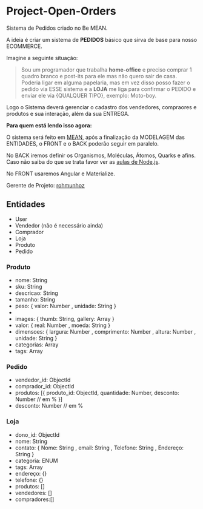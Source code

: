 # Project-Open-Orders

Sistema de Pedidos criado no Be MEAN.

A ideia é criar um sistema de **PEDIDOS** básico que sirva de base para nosso ECOMMERCE.

Imagine a seguinte situação:

> Sou um programador que trabalha **home-office** e preciso comprar 1 quadro branco e post-its para ele mas não quero sair de casa. Poderia ligar em alguma papelaria, mas em vez disso posso fazer o pedido via ESSE sistema e a **LOJA** me liga para confirmar o PEDIDO e enviar ele via {QUALQUER TIPO}, exemplo: Moto-boy.

Logo o Sistema deverá gerenciar o cadastro dos vendedores, compraores e produtos e sua interação, além da sua ENTREGA.


**Para quem está lendo isso agora:**

O sistema será feito em [MEAN](http://webschool.io/bemean), após a finalização da MODELAGEM das ENTIDADES, o FRONT e o BACK poderão seguir em paralelo.

No BACK iremos definir os Organismos, Moléculas, Átomos, Quarks e afins. Caso não saiba do que se trata favor ver as [aulas de Node.js](https://www.youtube.com/playlist?list=PL77JVjKTJT2hP_lxL88oDo2rJvOskpGfJ).

No FRONT usaremos Angular e Materialize.

Gerente de Projeto: [rohmunhoz](https://github.com/rohmunhoz)

## Entidades

- User
- Vendedor (não é necessário ainda)
- Comprador
- Loja
- Produto
- Pedido

### Produto

- nome: String
- sku: String
- descricao: String
- tamanho: String
- peso: {
    valor: Number
  , unidade: String
  }
- 
- images: {
    thumb: String,
    gallery: Array
}
- valor: {
    real: Number
  , moeda: String
  }
- dimensoes: {
    largura: Number
  , comprimento: Number
  , altura: Number
  , unidade: String
  }
- categorias: Array
- tags: Array


### Pedido

- vendedor_id: ObjectId
- comprador_id: ObjectId
- produtos: [{
    produto_id: ObjectId,
    quantidade: Number,
    desconto: Number // em %
  }]
- desconto: Number // em %

### Loja

- dono_id: ObjectId
- nome: String
- contato: {
    Nome: String
  , email: String
  , Telefone: String
  , Endereço: String
  }
- categoria: ENUM
- tags: Array
- endereço: {}
- telefone: {}
- produtos: []
- vendedores: []
- compradores:[]
